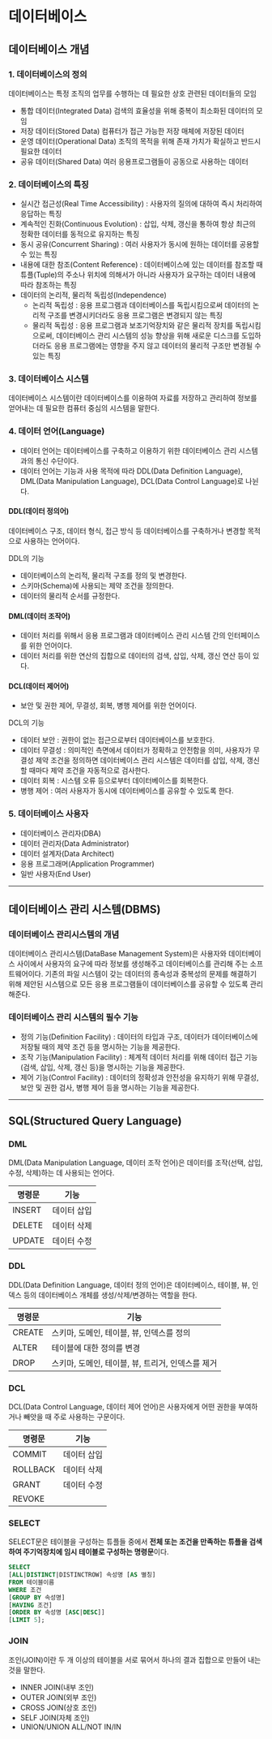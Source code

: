 # 데이터베이스

## 데이터베이스 개념

### 1. 데이터베이스의 정의
   데이터베이스는 특정 조직의 업무를 수행하는 데 필요한 상호 관련된 데이터들의 모임

   * 통합 데이터(Integrated Data)
     검색의 효율성을 위해 중복이 최소화된 데이터의 모임
   * 저장 데이터(Stored Data)
     컴퓨터가 접근 가능한 저장 매체에 저장된 데이터
   * 운영 데이터(Operational Data)
     조직의 목적을 위해 존재 가치가 확실하고 반드시 필요한 데이터
   * 공유 데이터(Shared Data)
     여러 응용프로그램들이 공동으로 사용하는 데이터

### 2. 데이터베이스의 특징 
   * 실시간 접근성(Real Time Accessibility) : 사용자의 질의에 대하여 즉시 처리하여 응답하는 특징
   * 계속적인 진화(Continuous Evolution) : 삽입, 삭제, 갱신을 통하여 항상 최근의 정확한 데이터를 동적으로 유지하는 특징
   * 동시 공유(Concurrent Sharing) : 여러 사용자가 동시에 원하는 데이터를 공용할 수 있는 특징
   * 내용에 대한 참조(Content Reference) : 데이터베이스에 있는 데이터를 참조할 때 튜플(Tuple)의 주소나 위치에 의해서가 아니라 사용자가 요구하는 데이터 내용에 따라 참조하는 특징
   * 데이터의 논리적, 물리적 독립성(Independence)
		- 논리적 독립성 : 응용 프로그램과 데이터베이스를 독립시킴으로써 데이터의 논리적 구조를 변경시키더라도 응용 프로그램은 변경되지 않는 특징
		- 물리적 독립성 : 응용 프로그램과 보조기억장치와 같은 물리적 장치를 독립시킴으로써, 데이터베이스 관리 시스템의 성능 향상을 위해 새로운 디스크를 도입하더라도 응용 프로그램에는 영향을 주지 않고 데이터의 물리적 구조만 변경될 수 있는 특징


### 3. 데이터베이스 시스템

데이터베이스 시스템이란 데이터베이스를 이용하여 자료를 저장하고 관리하여 정보를 얻어내는 데 필요한 컴퓨터 중심의 시스템을 말한다. 

### 4. 데이터 언어(Language) 

* 데이터 언어는 데이터베이스를 구축하고 이용하기 위한 데이터베이스 관리 시스템과의 통신 수단이다. 
* 데이터 언어는 기능과 사용 목적에 따라 DDL(Data Definition Language), DML(Data Manipulation Language), DCL(Data Control Language)로 나뉜다. 

#### DDL(데이터 정의어)
데이터베이스 구조, 데이터 형식, 접근 방식 등 데이터베이스를 구축하거나 변경할 목적으로 사용하는 언어이다. 

DDL의 기능	
- 데이터베이스의 논리적, 물리적 구조를 정의 및 변경한다. 
- 스키마(Schema)에 사용되는 제약 조건을 정의한다. 
- 데이터의 물리적 순서를 규정한다. 
  
#### DML(데이터 조작어)
- 데이터 처리를 위해서 응용 프로그램과 데이터베이스 관리 시스템 간의 인터페이스를 위한 언어이다. 
- 데이터 처리를 위한 연산의 집합으로 데이터의 검색, 삽입, 삭제, 갱신 연산 등이 있다.

#### DCL(데이터 제어어)
- 보안 및 권한 제어, 무결성, 회복, 병행 제어를 위한 언어이다. 

DCL의 기능
- 데이터 보안 : 권한이 없는 접근으로부터 데이터베이스를 보호한다. 
- 데이터 무결성 : 의미적인 측면에서 데이터가 정확하고 안전함을 의미, 사용자가 무결성 제약 조건을 정의하면 데이터베이스 관리 시스템은 데이터를 삽입, 삭제, 갱신할 때마다 제약 조건을 자동적으로 검사한다. 
- 데이터 회복 : 시스템 오류 등으로부터 데이터베이스를 회복한다. 
- 병행 제어 : 여러 사용자가 동시에 데이터베이스를 공유할 수 있도록 한다. 

### 5. 데이터베이스 사용자
* 데이터베이스 관리자(DBA)
* 데이터 관리자(Data Administrator)
* 데이터 설계자(Data Architect)
* 응용 프로그래머(Application Programmer)
* 일반 사용자(End User)

------

## 데이터베이스 관리 시스템(DBMS)

### 데이터베이스 관리시스템의 개념
데이터베이스 관리시스템(DataBase Management System)은 사용자와 데이터베이스 사이에서 사용자의 요구에 따라 정보를 생성해주고 데이터베이스를 관리해 주는 소프트웨어이다. 기존의 파일 시스템이 갖는 데이터의 종속성과 중복성의 문제를 해결하기 위해 제안된 시스템으로 모든 응용 프로그램들이 데이터베이스를 공유할 수 있도록 관리해준다. 

### 데이터베이스 관리 시스템의 필수 기능

* 정의 기능(Definition Facility) : 데이터의 타입과 구조, 데이터가 데이터베이스에 저장될 때의 제약 조건 등을 명시하는 기능을 제공한다. 
* 조작 기능(Manipulation Facility) : 체계적 데이터 처리를 위해 데이터 접근 기능(검색, 삽입, 삭제, 갱신 등)을 명시하는 기능을 제공한다. 
* 제어 기능(Control Facility) : 데이터의 정확성과 안전성을 유지하기 위해 무결성, 보안 및 권한 검사, 병행 제어 등을 명시하는 기능을 제공한다. 

------
## SQL(Structured Query Language)

### DML

DML(Data Manipulation Language, 데이터 조작 언어)은 데이터를 조작(선택, 삽입, 수정, 삭제)하는 데 사용되는 언어다. 

| 명령문 | 기능        |
| ------ | ----------- |
| INSERT | 데이터 삽입 |
| DELETE | 데이터 삭제 |
| UPDATE | 데이터 수정 |

### DDL

DDL(Data Definition Language, 데이터 정의 언어)은 데이터베이스, 테이블, 뷰, 인덱스 등의 데이터베이스 개체를 생성/삭제/변경하는 역할을 한다. 

| 명령문 | 기능                                              |
| ------ | ------------------------------------------------- |
| CREATE | 스키마, 도메인, 테이블, 뷰, 인덱스를 정의         |
| ALTER  | 테이블에 대한 정의를 변경                         |
| DROP   | 스키마, 도메인, 테이블, 뷰, 트리거, 인덱스를 제거 |

### DCL

DCL(Data Control Language, 데이터 제어 언어)은 사용자에게 어떤 권한을 부여하거나 빼앗을 때 주로 사용하는 구문이다. 

| 명령문   | 기능        |
| -------- | ----------- |
| COMMIT   | 데이터 삽입 |
| ROLLBACK | 데이터 삭제 |
| GRANT    | 데이터 수정 |
| REVOKE   |             |

### SELECT 

SELECT문은 테이블을 구성하는 튜플들 중에서 **전체 또는 조건을 만족하는 튜플을 검색하여 주기억장치에 임시 테이블로 구성하는 명령문**이다.

```sql
SELECT 
[ALL|DISTINCT|DISTINCTROW] 속성명 [AS 별칭]
FROM 테이블이름 
WHERE 조건
[GROUP BY 속성명]
[HAVING 조건]
[ORDER BY 속성명 [ASC|DESC]]
[LIMIT 5];
```

### JOIN

조인(JOIN)이란 두 개 이상의 테이블을 서로 묶어서 하나의 결과 집합으로 만들어 내는 것을 말한다. 

* INNER JOIN(내부 조인)
* OUTER JOIN(외부 조인)
* CROSS JOIN(상호 조인)
* SELF JOIN(자체 조인)
* UNION/UNION ALL/NOT IN/IN
